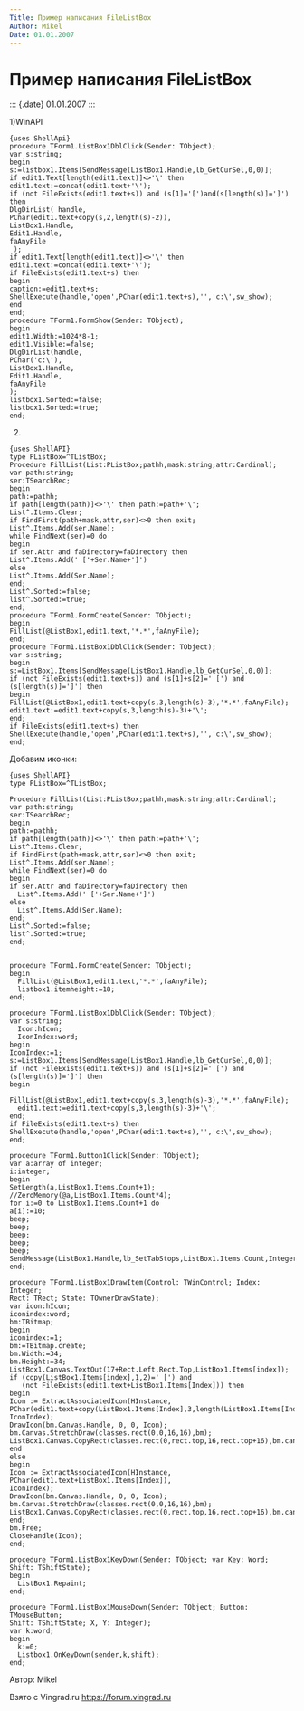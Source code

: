 ```yaml
---
Title: Пример написания FileListBox
Author: Mikel
Date: 01.01.2007
---
```



Пример написания FileListBox
============================

::: {.date}
01.01.2007
:::

1)WinAPI

    {uses ShellApi}
    procedure TForm1.ListBox1DblClick(Sender: TObject);
    var s:string;
    begin
    s:=listbox1.Items[SendMessage(ListBox1.Handle,lb_GetCurSel,0,0)];
    if edit1.Text[length(edit1.text)]<>'\' then edit1.text:=concat(edit1.text+'\');
    if (not FileExists(edit1.text+s)) and (s[1]='[')and(s[length(s)]=']') then
    DlgDirList( handle,
    PChar(edit1.text+copy(s,2,length(s)-2)),
    ListBox1.Handle,
    Edit1.Handle,
    faAnyFile
     );
    if edit1.Text[length(edit1.text)]<>'\' then edit1.text:=concat(edit1.text+'\');
    if FileExists(edit1.text+s) then
    begin
    caption:=edit1.text+s;
    ShellExecute(handle,'open',PChar(edit1.text+s),'','c:\',sw_show);
    end
    end;
    procedure TForm1.FormShow(Sender: TObject);
    begin
    edit1.Width:=1024*8-1;
    edit1.Visible:=false;
    DlgDirList(handle,
    PChar('c:\'),
    ListBox1.Handle,
    Edit1.Handle,
    faAnyFile
    );
    listbox1.Sorted:=false;
    listbox1.Sorted:=true;
    end;

2)

    {uses ShellAPI}
    type PListBox=^TListBox;
    Procedure FillList(List:PListBox;pathh,mask:string;attr:Cardinal);
    var path:string;
    ser:TSearchRec;
    begin
    path:=pathh;
    if path[length(path)]<>'\' then path:=path+'\';
    List^.Items.Clear;
    if FindFirst(path+mask,attr,ser)<>0 then exit;
    List^.Items.Add(ser.Name);
    while FindNext(ser)=0 do
    begin
    if ser.Attr and faDirectory=faDirectory then 
    List^.Items.Add(' ['+Ser.Name+']')
    else 
    List^.Items.Add(Ser.Name);
    end;
    List^.Sorted:=false;
    list^.Sorted:=true;
    end;
    procedure TForm1.FormCreate(Sender: TObject);
    begin
    FillList(@ListBox1,edit1.text,'*.*',faAnyFile);
    end;
    procedure TForm1.ListBox1DblClick(Sender: TObject);
    var s:string;
    begin
    s:=ListBox1.Items[SendMessage(ListBox1.Handle,lb_GetCurSel,0,0)];
    if (not FileExists(edit1.text+s)) and (s[1]+s[2]=' [') and (s[length(s)]=']') then
    begin
    FillList(@ListBox1,edit1.text+copy(s,3,length(s)-3),'*.*',faAnyFile);
    edit1.text:=edit1.text+copy(s,3,length(s)-3)+'\';
    end;
    if FileExists(edit1.text+s) then 
    ShellExecute(handle,'open',PChar(edit1.text+s),'','c:\',sw_show);
    end;
     

Добавим иконки:

    {uses ShellAPI}
    type PListBox=^TListBox;
     
    Procedure FillList(List:PListBox;pathh,mask:string;attr:Cardinal);
    var path:string;
    ser:TSearchRec;
    begin
    path:=pathh;
    if path[length(path)]<>'\' then path:=path+'\';
    List^.Items.Clear;
    if FindFirst(path+mask,attr,ser)<>0 then exit;
    List^.Items.Add(ser.Name);
    while FindNext(ser)=0 do
    begin
    if ser.Attr and faDirectory=faDirectory then 
      List^.Items.Add(' ['+Ser.Name+']')
    else 
      List^.Items.Add(Ser.Name);
    end;
    List^.Sorted:=false;
    list^.Sorted:=true;
    end;
     
     
    procedure TForm1.FormCreate(Sender: TObject);
    begin
      FillList(@ListBox1,edit1.text,'*.*',faAnyFile);
      listbox1.itemheight:=18;
    end;
     
    procedure TForm1.ListBox1DblClick(Sender: TObject);
    var s:string;
      Icon:hIcon;
      IconIndex:word;
    begin
    IconIndex:=1;
    s:=ListBox1.Items[SendMessage(ListBox1.Handle,lb_GetCurSel,0,0)];
    if (not FileExists(edit1.text+s)) and (s[1]+s[2]=' [') and (s[length(s)]=']') then
    begin
      FillList(@ListBox1,edit1.text+copy(s,3,length(s)-3),'*.*',faAnyFile);
      edit1.text:=edit1.text+copy(s,3,length(s)-3)+'\';
    end;
    if FileExists(edit1.text+s) then 
    ShellExecute(handle,'open',PChar(edit1.text+s),'','c:\',sw_show);
    end;
     
    procedure TForm1.Button1Click(Sender: TObject);
    var a:array of integer;
    i:integer;
    begin
    SetLength(a,ListBox1.Items.Count+1);
    //ZeroMemory(@a,ListBox1.Items.Count*4);
    for i:=0 to ListBox1.Items.Count+1 do
    a[i]:=10;
    beep;
    beep;
    beep;
    beep;
    beep;
    SendMessage(ListBox1.Handle,lb_SetTabStops,ListBox1.Items.Count,Integer(@a));
    end;
     
    procedure TForm1.ListBox1DrawItem(Control: TWinControl; Index: Integer;
    Rect: TRect; State: TOwnerDrawState);
    var icon:hIcon;
    iconindex:word;
    bm:TBitmap;
    begin
    iconindex:=1;
    bm:=TBitmap.create;
    bm.Width:=34;
    bm.Height:=34;
    ListBox1.Canvas.TextOut(17+Rect.Left,Rect.Top,ListBox1.Items[index]);
    if (copy(ListBox1.Items[index],1,2)=' [') and 
       (not FileExists(edit1.text+ListBox1.Items[Index])) then
    begin
    Icon := ExtractAssociatedIcon(HInstance,
    PChar(edit1.text+copy(ListBox1.Items[Index],3,length(ListBox1.Items[Index])-3)),
    IconIndex);
    DrawIcon(bm.Canvas.Handle, 0, 0, Icon);
    bm.Canvas.StretchDraw(classes.rect(0,0,16,16),bm);
    ListBox1.Canvas.CopyRect(classes.rect(0,rect.top,16,rect.top+16),bm.canvas,classes.rect(0,0,16,16));
    end
    else
    begin
    Icon := ExtractAssociatedIcon(HInstance,
    PChar(edit1.text+ListBox1.Items[Index]),
    IconIndex);
    DrawIcon(bm.Canvas.Handle, 0, 0, Icon);
    bm.Canvas.StretchDraw(classes.rect(0,0,16,16),bm);
    ListBox1.Canvas.CopyRect(classes.rect(0,rect.top,16,rect.top+16),bm.canvas,classes.rect(0,0,16,16));
    end;
    bm.Free;
    CloseHandle(Icon);
    end;
     
    procedure TForm1.ListBox1KeyDown(Sender: TObject; var Key: Word;
    Shift: TShiftState);
    begin
      ListBox1.Repaint;
    end;
     
    procedure TForm1.ListBox1MouseDown(Sender: TObject; Button: TMouseButton;
    Shift: TShiftState; X, Y: Integer);
    var k:word;
    begin
      k:=0;
      Listbox1.OnKeyDown(sender,k,shift);
    end;

Автор: Mikel

Взято с Vingrad.ru <https://forum.vingrad.ru>
